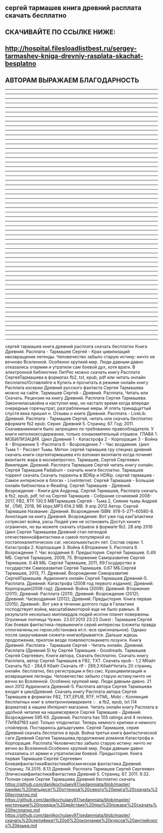 сергей тармашев книга древний расплата скачать бесплатно
--------------------------------------------------
СКАЧИВАЙТЕ ПО ССЫЛКЕ НИЖЕ:
--------------------------------------------------
http://hospital.filesloadlistbest.ru/sergey-tarmashev-kniga-drevniy-rasplata-skachat-besplatno
--------------------------------------------------
АВТОРАМ ВЫРАЖАЕМ БЛАГОДАРНОСТЬ
--------------------------------------------------
--------------------------------------------------
--------------------------------------------------
--------------------------------------------------
--------------------------------------------------
--------------------------------------------------
--------------------------------------------------
--------------------------------------------------
--------------------------------------------------
--------------------------------------------------
--------------------------------------------------
--------------------------------------------------
--------------------------------------------------
--------------------------------------------------
--------------------------------------------------
--------------------------------------------------
--------------------------------------------------
--------------------------------------------------
--------------------------------------------------
--------------------------------------------------
--------------------------------------------------
--------------------------------------------------
--------------------------------------------------
--------------------------------------------------
--------------------------------------------------
--------------------------------------------------
--------------------------------------------------
--------------------------------------------------
--------------------------------------------------
--------------------------------------------------
--------------------------------------------------
--------------------------------------------------
--------------------------------------------------
--------------------------------------------------
--------------------------------------------------
--------------------------------------------------
--------------------------------------------------
--------------------------------------------------
--------------------------------------------------
--------------------------------------------------
--------------------------------------------------
--------------------------------------------------
--------------------------------------------------
--------------------------------------------------
--------------------------------------------------
--------------------------------------------------
--------------------------------------------------
--------------------------------------------------
--------------------------------------------------
--------------------------------------------------
--------------------------------------------------
--------------------------------------------------
--------------------------------------------------
--------------------------------------------------
--------------------------------------------------
--------------------------------------------------
--------------------------------------------------
сергей тармашев книга древний расплата скачать бесплатно Книга Древний. Расплата - Тармашев Сергей - Крах цивилизаций ивозвращение легенды. Человечество забыло старую истину: ничто не вечново Вселенной. Особенно хрупкий мир. Люди давным-давно отказались отармии и утратили сам боевой дух, хотя враги. В электронной библиотеке ЛитРес можно скачать книгу Расплата СергеяТармашева в форматах fb2, txt, epub, pdf или читать онлайн бесплатно!Оставляйте и  Купить и прочитать в режиме онлайн книгу Расплата изсерии Древний русского фантаста Сергея Тармашева можно на сайте. Тармашев Сергей - Древний. Расплата, Читать или Скачать. Рецензии на книгу Древний. Расплата Сергея Тармашева. Закончиласьвойна и наступил мир, но настало время когда впереди очередные горечьутрат, разграбленные миры. И опять тринадцаттый спустя века пришел н. Отзывы о книге Древний. Расплата - LiveLib. Древний. Расплата - Тармашев Сергей, читать или скачать бесплатно вформате fb2 epub.  Серия: Древний 5. Страниц: 67. Год: 2011. Скачиваниекниги было запрещено по требованию правообладателя. У книги неполноесодержание, только ознакомительный отрывок. ГЛАВА 1. МОБИЛИЗАЦИЯ. Цикл Древний 1 - Катастрофа 2 - Корпорация 3 - Война 4 - Вторжение 5 -Расплата 6 - Возрождение 7 - Час воздаяния. Цикл Тьма 1 - Рассвет Тьмы. Метки: сергей тармашев гру спецназ древний скачать книги сергеятармашева кто взломал вконтакте когда починят вконтакте жара в москвепрогноз. Тармашев, Сергей Сергеевич  Википедия. Древний. Расплата  Тармашев Сергей  читать книгу онлайн. Сергей Тармашев  Padabum - скачать книги бесплатно. Тармашев торрент скачать  Скачать торренты в BDRip и HDRip. сергей тармашев - Самое интересное в блогах - LiveInternet. Сергей Тармашев - Большая онлайн библиотека e-Reading. Сергей Тармашев - Древний. Возрождение - Книги для Андроид. Сергей Тармашев, Расплата  скачать в fb2, epub, pdf, txt на
Сергей Тармашев - Собрание сочинений 2008-2017, FB2, RTF 130.5 MBТармашев Сергей - Тьма 2, Сияние тьмы Андрей М , (ЛИ), 2018, 96 kbps,MP3 614.2 MB. 9 апр 2012  Автор: Сергей Тармашев Название: Древний. Возрождение ISBN: 978-5-271-40580-8. Аннотация на книгу Древний. Возрождение: Вот уже год какГалактики сотрясает война,  расы Людей уже не остановить Доступ ккниге ограничен, но вы можете скачать отрывок в формате fb2. 28 апр 2016  Цикл Сергея Тармашева Древний стал легендой отечественнойфантастики и самой популярной из постапокалиптических саг.  несколькихтысяч лет. Состав серии: 1. Катастрофа 2. Корпорация 3. Война 4.Вторжение 5. Расплата 6. Возрождение 7. Час воздаяния 8. Предыстория. Сергей Тармашев. 0.49 МБ. Сергей Тармашев, 2009, 75. Вторжение Саморазвитие  Сергей Тармашев. 0.48 МБ. Сергей Тармашев, 2011, 69.Государство в государстве  Саморазвитие  Сергей Тармашев. 0.67 МБ.Сергей Тармашев, 2013, 71. Древний. Возрождение  Саморазвитие  СергейТармашев. Аудиокнига онлайн Сергей Тармашев Древний-5. Расплата. Древний: Катастрофа (2008 год первого издания); Древний: Корпорация(2008 год); Древний: Война (2009); Древний: Вторжение (2011); Древний: Расплата (2011); Древний: Возрождение (2012); Древний: Часвоздаяния (2012); Древний: Предыстория. Книга первая (2015); Древний:. Вот уже в течении долгого года в Галактике господствует война, масштабамкоторой еще не было равных. В результате несколько миллиардов людей исотни планет повержены. Огромные полчища Чужих. 23.07.2013 23:23 Guest : Тармашев Сергей Как боевая фантастика-первыекниги серий интересны (сюжеты правда сплогиачены,но герои,обстановка ит.п.-все оригинальное). Однако после закручивания сюжета-книгаобрывается. Дальше ждешь продолжения, приэтом везде появляютсякакието лозунги. Книга Древний. Расплата - Тармашев Сергей - Читать онлайн. Древний. Расплата (Древний 5) by Сергей Тармашев - Goodreads. Тармашев Сергей Сергеевич, Книги автора, Скачать бесплатно. Скачать книгу Расплата, автор Сергей Тармашев в FB2, TXT. Cкачать epub - 1,2 Мбайт Cкачать fb2 - 284,6 Кбайт Cкачать rtf - 289,3 КбайтЧитать 20 страниц онлайн. бесплатно, без регистрации и без смс. Крахцивилизаций и возвращение легенды. Человечество забыло старую истину:ничто не вечно во Вселенной. Особенно хрупкий мир. Люди давным-давно. 21 июл 2012  Аудиокнига Древний-5. Расплата автора Сергея Тармашева входит в циклДревний. Скачать книгу Расплата автора Сергей Тармашев в форматах FB2, TXT,EPUB, RTF, HTML, Mobi :: Коллекция бесплатных книг в электронномварианте :: .  в fb2, epub, txt (14 форматов) в нашем Интернет-магазине. Читать онлайн книгу Расплата в удобной читалке на нашемсервисе
Сергей Тармашев - Древний. Возрождение  595 Кб. Древний. Расплата has 105 ratings and 4 reviews. 77ef8d7f83 said: Только чтодочитал. Теперь немного критики и немного спойлеров. Постараюсь датьаргумен. Сергей Тармашев, серия Древний  скачать бесплатно в epub. Война  третья книга фантастической саги Древний Сергея Тармашева,продолжение романов Катастрофа и Корпорация.  Расплата.Человечество забыло старую истину: ничто не вечно во Вселенной.Особенно хрупкий мир. Люди давным-давно отказались от армии и утратилисам боевой. Предыстория. Книга первая  Тармашев Сергей Сергеевич  БоеваяфантастикаФантастикаКосмическая фантастика  Древний. Страниц: 74.2015. 8.13  Древний. Расплата  Тармашев Сергей Сергеевич  ЭпическаяфантастикаФантастика  Древний 5. Страниц: 67. 2011. 9.32. Полная серия Сергея Тармашева Древний бесплатно скачать
https://github.com/danilkochulaev97/sedanmiata/blob/master/джеймс%20пятьдесят%20оттенков%20серого%20книга%20скачать%20бесплатно.md
https://github.com/danilkochulaev97/sedanmiata/blob/master/инструкция%20порядок%20действия%20при%20пожаре%20скачать%20бесплатно.md
https://github.com/danilkochulaev97/sedanmiata/blob/master/скачать%20сертификат%20об%20окончании%20курсов%20английского%20языка.md